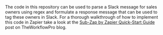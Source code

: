 The code in this repository can be used to parse a Slack message for sales owners using regex and formulate a response message that can be used to tag these owners in Slack. For a thorough walkthrough of how to implement this code in Zapier take a look at the [Sub-Zap by Zapier Quick-Start Guide](https://theworkflowpro.com/sub-zap-by-zapier/?utm_source=github&utm_medium=referral&utm_campaign=readme) post on TheWorkflowPro blog.
